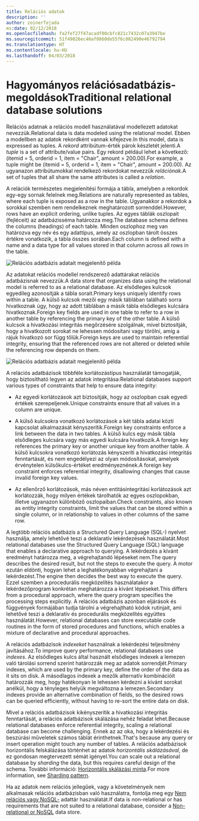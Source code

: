 ```yaml
---
title: Relációs adatok
description: ''
author: zoinerTejada
ms:date: 02/12/2018
ms.openlocfilehash: fa2fef27f47acadf00cbfc821c7432c07a3947be
ms.sourcegitcommit: 51f49026ec46af0860de55f6c082490e46792794
ms.translationtype: HT
ms.contentlocale: hu-HU
ms.lasthandoff: 04/03/2018
---
```

# <a name="traditional-relational-database-solutions"></a><span data-ttu-id="38365-102">Hagyományos relációsadatbázis-megoldások</span><span class="sxs-lookup"><span data-stu-id="38365-102">Traditional relational database solutions</span></span>

<span data-ttu-id="38365-103">Relációs adatnak a relációs modell használatával modellezett adatokat nevezzük.</span><span class="sxs-lookup"><span data-stu-id="38365-103">Relational data is data modeled using the relational model.</span></span> <span data-ttu-id="38365-104">Ebben a modellben az adatok rekordként vannak kifejezve.</span><span class="sxs-lookup"><span data-stu-id="38365-104">In this model, data is expressed as tuples.</span></span> <span data-ttu-id="38365-105">A *rekord* attribútum-érték párok készletét jelenti.</span><span class="sxs-lookup"><span data-stu-id="38365-105">A *tuple* is a set of attribute/value pairs.</span></span> <span data-ttu-id="38365-106">Egy rekord például lehet a következő: (itemid = 5, orderid = 1, item = "Chair", amount = 200.00).</span><span class="sxs-lookup"><span data-stu-id="38365-106">For example, a tuple might be (itemid = 5, orderid = 1, item = "Chair", amount = 200.00).</span></span> <span data-ttu-id="38365-107">Az ugyanazon attribútumokkal rendelkező rekordokat nevezzük *relációnak*.</span><span class="sxs-lookup"><span data-stu-id="38365-107">A set of tuples that all share the same attributes is called a *relation*.</span></span> 

<span data-ttu-id="38365-108">A relációk természetes megjelenítési formája a tábla, amelyben a rekordok egy-egy sornak felelnek meg.</span><span class="sxs-lookup"><span data-stu-id="38365-108">Relations are naturally represented as tables, where each tuple is exposed as a row in the table.</span></span> <span data-ttu-id="38365-109">Ugyanakkor a rekordok a sorokkal szemben nem rendelkeznek meghatározott sorrenddel.</span><span class="sxs-lookup"><span data-stu-id="38365-109">However, rows have an explicit ordering, unlike tuples.</span></span> <span data-ttu-id="38365-110">Az egyes táblák oszlopait (fejléceit) az adatbázisséma határozza meg.</span><span class="sxs-lookup"><span data-stu-id="38365-110">The database schema defines the columns (headings) of each table.</span></span> <span data-ttu-id="38365-111">Minden oszlophoz meg van határozva egy név és egy adattípus, amely az oszlopban tárolt összes értékre vonatkozik, a tábla összes sorában.</span><span class="sxs-lookup"><span data-stu-id="38365-111">Each column is defined with a name and a data type for all values stored in that column across all rows in the table.</span></span>

![Relációs adatbázis adatait megjelenítő példa](../images/example-relational.png)

<span data-ttu-id="38365-113">Az adatokat relációs modellel rendszerező adattárakat relációs adatbázisnak nevezzük.</span><span class="sxs-lookup"><span data-stu-id="38365-113">A data store that organizes data using the relational model is referred to as a relational database.</span></span> <span data-ttu-id="38365-114">Az elsődleges kulcsok egyedileg azonosítják a tábla sorait.</span><span class="sxs-lookup"><span data-stu-id="38365-114">Primary keys uniquely identify rows within a table.</span></span> <span data-ttu-id="38365-115">A külső kulcsok mezői egy másik táblában található sorra hivatkoznak úgy, hogy az adott táblában a másik tábla elsődleges kulcsára hivatkoznak.</span><span class="sxs-lookup"><span data-stu-id="38365-115">Foreign key fields are used in one table to refer to a row in another table by referencing the primary key of the other table.</span></span> <span data-ttu-id="38365-116">A külső kulcsok a hivatkozási integritás megőrzésére szolgálnak, mivel biztosítják, hogy a hivatkozott sorokat ne lehessen módosítani vagy törölni, amíg a rájuk hivatkozó sor függ tőlük.</span><span class="sxs-lookup"><span data-stu-id="38365-116">Foreign keys are used to maintain referential integrity, ensuring that the referenced rows are not altered or deleted while the referencing row depends on them.</span></span> 

![Relációs adatbázis adatait megjelenítő példa](../images/example-relational2.png)

<span data-ttu-id="38365-118">A relációs adatbázisok többféle korlátozástípus használatát támogatják, hogy biztosítható legyen az adatok integritása:</span><span class="sxs-lookup"><span data-stu-id="38365-118">Relational databases support various types of constraints that help to ensure data integrity:</span></span>

- <span data-ttu-id="38365-119">Az egyedi korlátozások azt biztosítják, hogy az oszlopban csak egyedi értékek szerepeljenek.</span><span class="sxs-lookup"><span data-stu-id="38365-119">Unique constraints ensure that all values in a column are unique.</span></span> 

- <span data-ttu-id="38365-120">A külső kulcsokra vonatkozó korlátozások a két tábla adatai közti kapcsolat alkalmazását kényszerítik.</span><span class="sxs-lookup"><span data-stu-id="38365-120">Foreign key constraints enforce a link between the data in two tables.</span></span> <span data-ttu-id="38365-121">A külső kulcs egy másik tábla elsődleges kulcsára vagy más egyedi kulcsára hivatkozik.</span><span class="sxs-lookup"><span data-stu-id="38365-121">A foreign key references the primary key or another unique key from another table.</span></span> <span data-ttu-id="38365-122">A külső kulcsokra vonatkozó korlátozás kényszeríti a hivatkozási integritás fenntartását, és nem engedélyezi az olyan módosításokat, amelyek érvénytelen külsőkulcs-értéket eredményeznének.</span><span class="sxs-lookup"><span data-stu-id="38365-122">A foreign key constraint enforces referential integrity, disallowing changes that cause invalid foreign key values.</span></span>

- <span data-ttu-id="38365-123">Az ellenőrző korlátozások, más néven entitásintegritási korlátozások azt korlátozzák, hogy milyen értékek tárolhatók az egyes oszlopokban, illetve ugyanazon különböző oszlopaiban.</span><span class="sxs-lookup"><span data-stu-id="38365-123">Check constraints, also known as entity integrity constraints, limit the values that can be stored within a single column, or in relationship to values in other columns of the same row.</span></span> 

<span data-ttu-id="38365-124">A legtöbb relációs adatbázis a Structured Query Language (SQL-) nyelvet használja, amely lehetővé teszi a deklaratív lekérdezések használatát.</span><span class="sxs-lookup"><span data-stu-id="38365-124">Most relational databases use the Structured Query Language (SQL) language that enables a declarative approach to querying.</span></span> <span data-ttu-id="38365-125">A lekérdezés a kívánt eredményt határozza meg, a végrehajtandó lépéseket nem.</span><span class="sxs-lookup"><span data-stu-id="38365-125">The query describes the desired result, but not the steps to execute the query.</span></span> <span data-ttu-id="38365-126">A motor ezután eldönti, hogyan lehet a leghatékonyabban végrehajtani a lekérdezést.</span><span class="sxs-lookup"><span data-stu-id="38365-126">The engine then decides the best way to execute the query.</span></span> <span data-ttu-id="38365-127">Ezzel szemben a procedurális megközelítés használatakor a lekérdezőprogram konkrétan meghatározza a kívánt lépéseket.</span><span class="sxs-lookup"><span data-stu-id="38365-127">This differs from a procedural approach, where the query program specifies the processing steps explicitly.</span></span> <span data-ttu-id="38365-128">A relációs adatbázis azonban eljárások és függvények formájában tudja tárolni a végrehajtható kódok rutinjait, ami lehetővé teszi a deklaratív és procedurális megközelítés együttes használatát.</span><span class="sxs-lookup"><span data-stu-id="38365-128">However, relational databases can store executable code routines in the form of stored procedures and functions, which enables a mixture of declarative and procedural approaches.</span></span>

<span data-ttu-id="38365-129">A relációs adatbázisok *indexeket* használnak a lekérdezési teljesítmény javításához.</span><span class="sxs-lookup"><span data-stu-id="38365-129">To improve query performance, relational databases use *indexes*.</span></span> <span data-ttu-id="38365-130">Az elsődleges kulcs által használt elsődleges indexek a lemezen való tárolási sorrend szerint határozzák meg az adatok sorrendjét.</span><span class="sxs-lookup"><span data-stu-id="38365-130">Primary indexes, which are used by the primary key, define the order of the data as it sits on disk.</span></span> <span data-ttu-id="38365-131">A másodlagos indexek a mezők alternatív kombinációit határozzák meg, hogy hatékonyan le lehessen kérdezni a kívánt sorokat anélkül, hogy a tényleges helyük megváltozna a lemezen.</span><span class="sxs-lookup"><span data-stu-id="38365-131">Secondary indexes provide an alternative combination of fields, so the desired rows can be queried efficiently, without having to re-sort the entire data on disk.</span></span>

<span data-ttu-id="38365-132">Mivel a relációs adatbázisok kikényszerítik a hivatkozási integritás fenntartását, a relációs adatbázisok skálázása nehéz feladat lehet.</span><span class="sxs-lookup"><span data-stu-id="38365-132">Because relational databases enforce referential integrity, scaling a relational database can become challenging.</span></span> <span data-ttu-id="38365-133">Ennek az az oka, hogy a lekérdezési és beszúrási műveletek számos táblát érinthetnek.</span><span class="sxs-lookup"><span data-stu-id="38365-133">That's because any query or insert operation might touch any number of tables.</span></span> <span data-ttu-id="38365-134">A relációs adatbázisok horizontális felskálázása történhet az adatok *horizontális skálázásával*, de ez gondosan megtervezett sémát igényel.</span><span class="sxs-lookup"><span data-stu-id="38365-134">You can scale out a relational database by *sharding* the data, but this requires careful design of the schema.</span></span> <span data-ttu-id="38365-135">További információ: [Horizontális skálázási minta](../../patterns/sharding.md).</span><span class="sxs-lookup"><span data-stu-id="38365-135">For more information, see [Sharding pattern](../../patterns/sharding.md).</span></span>

<span data-ttu-id="38365-136">Ha az adatok nem relációs jellegűek, vagy a követelményeik nem alkalmasak relációs adatbázisban való használatra, fontolja meg egy [Nem relációs vagy NoSQL-](../big-data/non-relational-data.md) adattár használatát.</span><span class="sxs-lookup"><span data-stu-id="38365-136">If data is non-relational or has requirements that are not suited to a relational database, consider a [Non-relational or NoSQL](../big-data/non-relational-data.md) data store.</span></span>
